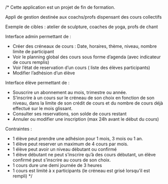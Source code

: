 /* Cette application est un projet de fin de formation. 

Appli de gestion destinée aux coachs/profs dispensant des cours collectifs

Exemple de cibles : atelier de sculpture, coaches de yoga, profs de chant


Interface admin permettant de :
- Créer des créneaux de cours : Date, horaires, thème, niveau, nombre limite de participant
- Voir le planning global des cours sous forme d’agenda (avec indicateur de cours remplis)
- Voir l’état de reservation d’un cours ( liste des élèves participants)
- Modifier l’adhésion d’un élève

Interface élève permettant de :
- Souscrire un abonnement au mois, trimestre ou année.
- S’inscrire à un cours sur le créneau de son choix en fonction de son niveau, dans la limite de son crédit de cours et du nombre de cours déjà effectué sur le mois glissant.
- Consulter ses reservations, son solde de cours restant
- Annuler ou modifier une inscription (max 24h avant le début du cours)


Contraintes :
- 1 élève peut prendre une adhésion pour 1 mois, 3 mois ou 1 an.
- 1 élève peut reserver un maximum de 4 cours par mois.
- 1 élève peut avoir un niveau débutant ou confirmé
- 1 élève débutant ne peut s’inscrire qu’à des cours débutant, un élève confirmé peut s’inscrire au cours de son choix.
- 1 cours dure une demi journée de 3 heures
- 1 cours est limité à x participants (le créneau est grisé lorsqu’il est rempli)
*/
